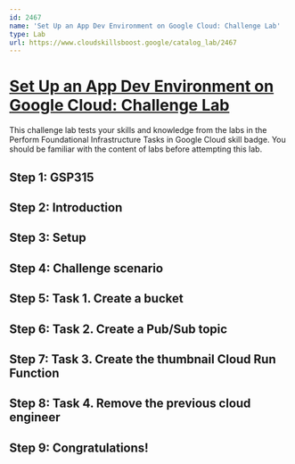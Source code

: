 ```yaml
---
id: 2467
name: 'Set Up an App Dev Environment on Google Cloud: Challenge Lab'
type: Lab
url: https://www.cloudskillsboost.google/catalog_lab/2467
---
```


# [Set Up an App Dev Environment on Google Cloud: Challenge Lab](https://www.cloudskillsboost.google/catalog_lab/2467)

This challenge lab tests your skills and knowledge from the labs in the Perform Foundational Infrastructure Tasks in Google Cloud skill badge.  You should be familiar with the content of labs before attempting this lab.

## Step 1: GSP315

## Step 2: Introduction

## Step 3: Setup

## Step 4: Challenge scenario

## Step 5: Task 1. Create a bucket

## Step 6: Task 2. Create a Pub/Sub topic

## Step 7: Task 3. Create the thumbnail Cloud Run Function

## Step 8: Task 4. Remove the previous cloud engineer

## Step 9: Congratulations!
